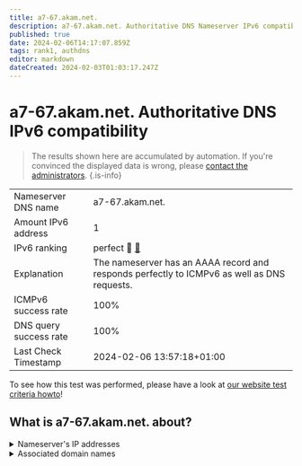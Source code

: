 ```yaml
---
title: a7-67.akam.net.
description: a7-67.akam.net. Authoritative DNS Nameserver IPv6 compatibility
published: true
date: 2024-02-06T14:17:07.859Z
tags: rank1, authdns
editor: markdown
dateCreated: 2024-02-03T01:03:17.247Z
---
```


# a7-67.akam.net. Authoritative DNS IPv6 compatibility

> The results shown here are accumulated by automation. If you're convinced the displayed data is wrong, please [contact the administrators](/howto/chat). 
{.is-info}




|   |   |
| - | - |
| Nameserver DNS name | a7-67.akam.net.
| Amount IPv6 address | 1
| IPv6 ranking | perfect :1st_place_medal: [🔗](/howto/ranking) |
| Explanation | The nameserver has an AAAA record and responds perfectly to ICMPv6 as well as DNS requests. |
| ICMPv6 success rate | 100%|
| DNS query success rate | 100% |
| Last Check Timestamp | 2024-02-06 13:57:18+01:00 |

To see how this test was performed, please have a look at [our website test criteria howto](/howto/testcriteria/authdns)!


## What is a7-67.akam.net. about?




<details>
<summary>Nameserver's IP addresses</summary>

2600:1406:32::43

</details>



<details>
<summary>Associated domain names</summary>

www.credit-agricole.fr

</details>
